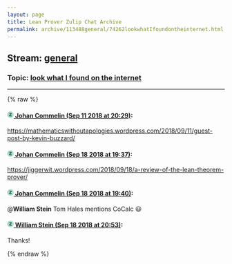 ```yaml
---
layout: page
title: Lean Prover Zulip Chat Archive 
permalink: archive/113488general/74262lookwhatIfoundontheinternet.html
---
```


## Stream: [general](index.html)
### Topic: [look what I found on the internet](74262lookwhatIfoundontheinternet.html)

---


{% raw %}
#### [![Click to go to Zulip](../../assets/img/zulip2.png) Johan Commelin (Sep 11 2018 at 20:29)](https://leanprover.zulipchat.com/#narrow/stream/113488-general/topic/look%20what%20I%20found%20on%20the%20internet/near/133750937):
https://mathematicswithoutapologies.wordpress.com/2018/09/11/guest-post-by-kevin-buzzard/

#### [![Click to go to Zulip](../../assets/img/zulip2.png) Johan Commelin (Sep 18 2018 at 19:37)](https://leanprover.zulipchat.com/#narrow/stream/113488-general/topic/look%20what%20I%20found%20on%20the%20internet/near/134180682):
https://jiggerwit.wordpress.com/2018/09/18/a-review-of-the-lean-theorem-prover/

#### [![Click to go to Zulip](../../assets/img/zulip2.png) Johan Commelin (Sep 18 2018 at 19:40)](https://leanprover.zulipchat.com/#narrow/stream/113488-general/topic/look%20what%20I%20found%20on%20the%20internet/near/134180893):
@**William Stein**  Tom Hales mentions CoCalc :smiley:

#### [![Click to go to Zulip](../../assets/img/zulip2.png) William Stein (Sep 18 2018 at 20:53)](https://leanprover.zulipchat.com/#narrow/stream/113488-general/topic/look%20what%20I%20found%20on%20the%20internet/near/134185186):
Thanks!


{% endraw %}

